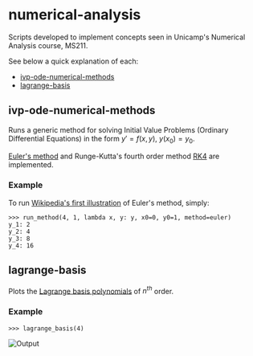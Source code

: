# numerical-analysis
Scripts developed to implement concepts seen in Unicamp's Numerical Analysis course, MS211.

See below a quick explanation of each:
- [ivp-ode-numerical-methods](#ivp-ode-numerical-methods)
- [lagrange-basis](#lagrange-basis)

## ivp-ode-numerical-methods
Runs a generic method for solving Initial Value Problems (Ordinary Differential Equations) in the form $y' = f(x, y)$, $y(x_0) = y_0$.

[Euler's method](https://en.wikipedia.org/wiki/Euler_method) and Runge-Kutta's fourth order method [RK4](https://en.wikipedia.org/wiki/Runge%E2%80%93Kutta_methods#The_Runge%E2%80%93Kutta_method) are implemented.

### Example
To run [Wikipedia's first illustration](https://en.wikipedia.org/wiki/Euler_method#Example) of Euler's method, simply:
```
>>> run_method(4, 1, lambda x, y: y, x0=0, y0=1, method=euler)
y_1: 2
y_2: 4
y_3: 8
y_4: 16
```

## lagrange-basis
Plots the [Lagrange basis polynomials](https://en.wikipedia.org/wiki/Lagrange_polynomial#Definition) of $n^{th}$ order.

### Example
```
>>> lagrange_basis(4)
```
![Output](https://i.imgur.com/g64tFg4.png)

